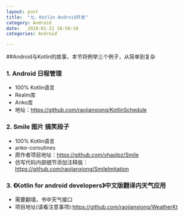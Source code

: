 ```yaml
---
layout: post
title:  "七、Kotlin Android开发"
category: Android
date:   2018-01-21 18:50:10
categories: Android

---
```

##Android与Kotlin的故事，本节将例举三个例子，从简单到复杂
### 1. Android 日程管理
* 100% Kotlin语言
* Realm库
* Anko库
* 地址：https://github.com/raojianxiong/KotlinSchedule


### 2. Smile 图片 搞笑段子
* 100% Kotlin语言
* anko-coroutines
* 原作者项目地址：https://github.com/yhaolpz/Smile
* 仿写代码内部细节添加注释版：https://github.com/raojianxiong/SmileImitation

### 3. 《Kotlin for android developers》中文版翻译内天气应用
* 需要翻墙，书中天气接口
* 项目地址(请看注意事项):https://github.com/raojianxiong/WeatherKt
